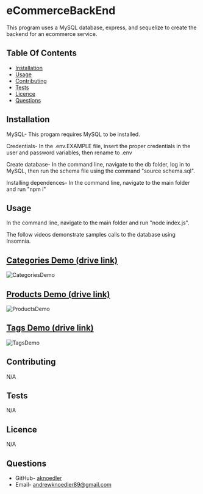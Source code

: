 # eCommerceBackEnd

This program uses a MySQL database, express, and sequelize to create the backend for an ecommerce service.

## Table Of Contents

  - [Installation](#installation)
  - [Usage](#usage)
  - [Contributing](#contributing)
  - [Tests](#tests)
  - [Licence](#liscence)
  - [Questions](#questions)

## Installation

MySQL- This progam requires MySQL to be installed.

Credentials- In the .env.EXAMPLE file, insert the proper credentials in the user and password variables, then rename to .env

Create database- In the command line, navigate to the db folder, log in to MySQL, then run the schema file using the command "source schema.sql".

Installing dependences- In the command line, navigate to the main folder and run "npm i"

## Usage

In the command line, navigate to the main folder and run "node index.js".

The follow videos demonstrate samples calls to the database using Insomnia.


[Categories Demo (drive link)](https://drive.google.com/file/d/1_nFwKk19zGvl3vC2ABVrbyINW0hqLoBz/view)
---
![CategoriesDemo](./demos/eCommerceCatDemos.gif)

[Products Demo (drive link)](https://drive.google.com/file/d/14ldQJzEhteF70MwYG3SDGDGAZEEc9pa3/view)
---
![ProductsDemo](./demos/eCommerceProdDemos.gif)

[Tags Demo (drive link)](https://drive.google.com/file/d/1cxUP74o1ENTvtlOhU2XslMnv4j1IU5sa/view)
---
![TagsDemo](./demos/eCommerceTagDemos.gif)

  ## Contributing

  N/A

  ## Tests

  N/A

  ## Licence

  N/A

  ## Questions

  - GitHub- [aknoedler](https://github.com/aknoedler)
  - Email- andrewknoedler89@gmail.com